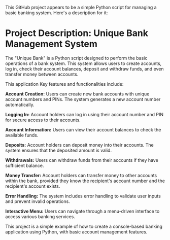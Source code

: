 
This GitHub project appears to be a simple Python script for managing a basic banking system. Here's a description for it:

# Project Description: Unique Bank Management System

The "Unique Bank" is a Python script designed to perform the basic operations of a bank system. This system allows users to create accounts, log in, check their account balances, deposit and withdraw funds, and even transfer money between accounts.

This application Key features and functionalities include:

**Account Creation:** Users can create new bank accounts with unique account numbers and PINs. The system generates a new account number automatically.

**Logging In:** Account holders can log in using their account number and PIN for secure access to their accounts.

**Account Information:** Users can view their account balances to check the available funds.

**Deposits:** Account holders can deposit money into their accounts. The system ensures that the deposited amount is valid.

**Withdrawals:** Users can withdraw funds from their accounts if they have sufficient balance.

**Money Transfer:** Account holders can transfer money to other accounts within the bank, provided they know the recipient's account number and the recipient's account exists.

**Error Handling:** The system includes error handling to validate user inputs and prevent invalid operations.

**Interactive Menu:** Users can navigate through a menu-driven interface to access various banking services.

This project is a simple example of how to create a console-based banking application using Python, with basic account management features.
